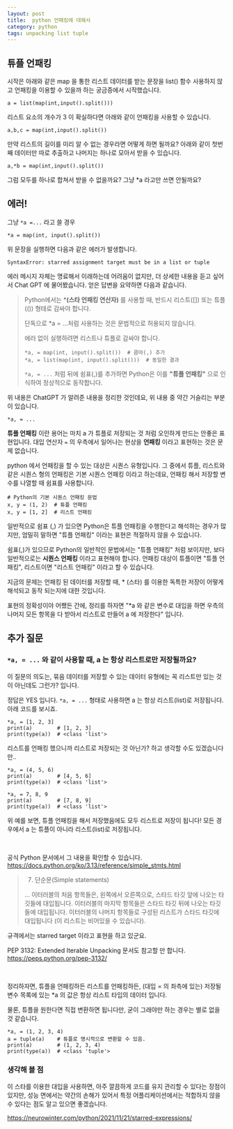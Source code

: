 ```yaml
---
layout: post
title:  python 언패킹에 대해서
category: python
tags: unpacking list tuple
---
```



## 튜플 언패킹


시작은 아래와 같은 map 을 통한 리스트 데이터를 받는 문장을 list() 함수 사용하지 않고 언패킹을 이용할 수 있을까 하는 궁금증에서 시작했습니다.
```
a = list(map(int,input().split()))
```
리스트 요소의 개수가 3 이 확실하다면 아래와 같이 언패킹을 사용할 수 있습니다.
```
a,b,c = map(int,input().split())
```
만약 리스트의 길이를 미리 알 수 없는 경우라면 어떻게 하면 될까요? 아래와 같이 첫번째 데이터만 따로 추출하고 나머지는 하나로 모아서 받을 수 있습니다.
```
a,*b = map(int,input().split())
```
그럼 모두를 하나로 합쳐서 받을 수 없을까요? 그냥 *a 라고만 쓰면 안될까요?



## 에러!
그냥 `*a =...` 라고 쓸 경우
```
*a = map(int, input().split())
```

위 문장을 실행하면 다음과 같은 에러가 발생합니다.
```
SyntaxError: starred assignment target must be in a list or tuple
```

에러 메시지 자체는 명료해서 이래하는데 어려움이 없지만, 더 상세한 내용을 듣고 싶어서 Chat GPT 에 물어봤습니다. 얻은 답변을 요약하면 다음과 같습니다.

>
> Python에서는 ***(스타 언패킹 연산자)** 를 사용할 때, 반드시 리스트([]) 또는 튜플(()) 형태로 감싸야 합니다.
>
> 단독으로 *a = ...처럼 사용하는 것은 문법적으로 허용되지 않습니다.
>
> 에러 없이 실행하려면 리스트나 튜플로 감싸야 합니다.
>
> ```
> *a, = map(int, input().split())  # 콤마(,) 추가
> *a, = list(map(int, input().split()))  # 동일한 결과
> ```
>
> `*a, = ...` 처럼 뒤에 쉼표(,)를 추가하면 Python은 이를 **"튜플 언패킹"** 으로 인식하여 정상적으로 동작합니다.
>

위 내용은 ChatGPT 가 알려준 내용을 정리한 것인데요, 위 내용 중 약간 거슬리는 부분이 있습니다.

`*a, = ...`

**튜플 언패킹** 이란 용어는 마치 a 가 튜플로 저장되는 것 처럼 오인하게 만드는 안좋은 표현입니다. 대입 연산자 `=` 의 우측에서 일어나는 현상을 **언패킹** 이라고 표현하는 것은 문제 없습니다.


python 에서 언패킹을 할 수 있는 대상은 시퀀스 유형입니다. 그 중에서 튜플, 리스트와 같은 시퀀스 형의 언패킹은 기본 시퀀스 언패킹 이라고 하는데요, 언패킹 해서 저장할 변수를 나열할 때 쉼표를 사용합니다.

```
# Python의 기본 시퀀스 언패킹 문법
x, y = (1, 2)  # 튜플 언패킹
x, y = [1, 2]  # 리스트 언패킹
```

일반적으로 쉼표 (,) 가 있으면 Python은 튜플 언패킹을 수행한다고 해석하는 경우가 많지만,
엄밀히 말하면 "튜플 언패킹" 이라는 표현은 적절하지 않을 수 있습니다.

쉼표(,)가 있으므로 Python의 일반적인 문법에서는 "튜플 언패킹" 처럼 보이지만, 보다 일반적으로는 **시퀀스 언패킹** 이라고 표현해야 합니다. 언패킹 대상이 튜플이면 "튜플 언패킹", 리스트이면 "리스트 언패킹" 이라고 할 수 있습니다.

지금의 문제는 언패킹 된 데이터를 저장할 때, * (스타) 를 이용한 독특한 저장이 어떻게 해석되고 동작 되는지에 대한 것입니다.

표현의 정확성이야 어쨌든 간에, 정리를 하자면 "*a 와 같은 변수로 대입을 하면 우측의 나머지 모든 항목을 다 받아서 리스트로 만들어 a 에 저장한다" 입니다.


## 추가 질문

### `*a, = ...` 와 같이 사용할 때, a 는 항상 리스트로만 저장될까요?

이 질문의 의도는, 묶음 데이터를 저장할 수 있는 데이터 유형에는 꼭 리스트만 있는 것이 아닌데도 그런가? 입니다.

정답은 YES 입니다. `*a, = ...` 형태로 사용하면 a 는 항상 리스트(list)로 저장됩니다. 아래 코드를 보시죠.

```
*a, = [1, 2, 3]
print(a)        # [1, 2, 3]
print(type(a))  # <class 'list'>
```
리스트를 언패킹 했으니까 리스트로 저장되는 것 아닌가? 하고 생각할 수도 있겠습니다만..

```
*a, = (4, 5, 6)
print(a)        # [4, 5, 6]
print(type(a))  # <class 'list'>

*a, = 7, 8, 9
print(a)        # [7, 8, 9]
print(type(a))  # <class 'list'>
```
위 예를 보면, 튜플 언패킹을 해서 저장했음에도 모두 리스트로 저장이 됩니다! 모든 경우에서 a 는 튜플이 아니라 리스트(list)로 저장됩니다.

<br>

공식 Python 문서에서 그 내용을 확인할 수 있습니다. <br>
<https://docs.python.org/ko/3.13/reference/simple_stmts.html> <br>
>
> 7. 단순문(Simple statements) <br>
>
> ... 이터러블의 처음 항목들은, 왼쪽에서 오른쪽으로, 스타드 타깃 앞에 나오는 타깃들에 대입됩니다. 이터러블의 마지막 항목들은 스타드 타깃 뒤에 나오는 타깃들에 대입됩니다. 이터러블의 나머지 항목들로 구성된 리스트가 스타드 타깃에 대입됩니다 (이 리스트는 비어있을 수 있습니다).
>

규격에서는 starred target 이라고 표현을 하고 있군요.

PEP 3132: Extended Iterable Unpacking 문서도 참고할 만 합니다. <br>
<https://peps.python.org/pep-3132/>

<br>

정리하자면, 튜플을 언패킹하든 리스트를 언패킹하든, (대입 = 의 좌측에 있는) 저장될 변수 목록에 있는 *a 의 값은 항상 리스트 타입의 데이터 입니다.

물론, 튜플을 원한다면 직접 변환하면 됩니다만, 굳이 그래야만 하는 경우는 별로 없을 것 같습니다.
```
*a, = (1, 2, 3, 4)
a = tuple(a)    # 튜플로 명시적으로 변환할 수 있음.
print(a)        # (1, 2, 3, 4)
print(type(a))  # <class 'tuple'>
```

### 생각해 볼 점

이 스타를 이용한 대입을 사용하면, 아주 깔끔하게 코드를 유지 관리할 수 있다는 장점이 있지만, 성능 면에서는 약간의 손해가 있어서 특정 어플리케이션에서는 적합하지 않을 수 있다는 점도 알고 있으면 좋겠습니다.

<https://neurowinter.com/python/2021/11/21/starred-expressions/>



